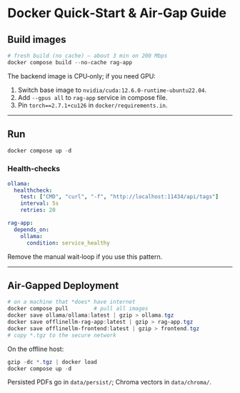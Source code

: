 # Docker Quick‑Start & Air‑Gap Guide

## Build images

```powershell
# fresh build (no cache) – about 3 min on 200 Mbps
docker compose build --no-cache rag-app
```

The backend image is CPU‑only; if you need GPU:

1. Switch base image to `nvidia/cuda:12.6.0-runtime-ubuntu22.04`.
2. Add `--gpus all` to `rag-app` service in compose file.
3. Pin `torch==2.7.1+cu126` in `docker/requirements.in`.

---

## Run

```powershell
docker compose up -d
```

### Health‑checks

```yaml
ollama:
  healthcheck:
    test: ["CMD", "curl", "-f", "http://localhost:11434/api/tags"]
    interval: 5s
    retries: 20

rag-app:
  depends_on:
    ollama:
      condition: service_healthy
```

Remove the manual wait‑loop if you use this pattern.

---

## Air‑Gapped Deployment

```powershell
# on a machine that *does* have internet
docker compose pull        # pull all images
docker save ollama/ollama:latest | gzip > ollama.tgz
docker save offlinellm-rag-app:latest | gzip > rag-app.tgz
docker save offlinellm-frontend:latest | gzip > frontend.tgz
# copy *.tgz to the secure network
```

On the offline host:

```powershell
gzip -dc *.tgz | docker load
docker compose up -d
```

Persisted PDFs go in `data/persist/`; Chroma vectors in `data/chroma/`.
